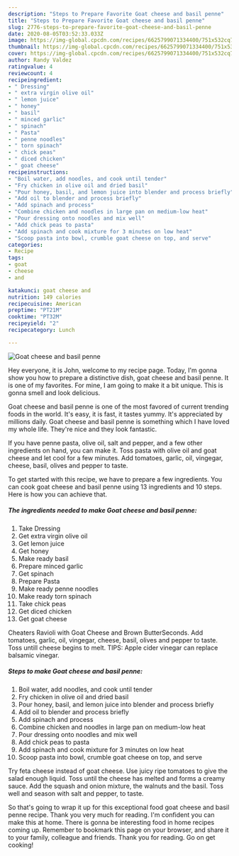 ```yaml
---
description: "Steps to Prepare Favorite Goat cheese and basil penne"
title: "Steps to Prepare Favorite Goat cheese and basil penne"
slug: 2776-steps-to-prepare-favorite-goat-cheese-and-basil-penne
date: 2020-08-05T03:52:33.033Z
image: https://img-global.cpcdn.com/recipes/6625799071334400/751x532cq70/goat-cheese-and-basil-penne-recipe-main-photo.jpg
thumbnail: https://img-global.cpcdn.com/recipes/6625799071334400/751x532cq70/goat-cheese-and-basil-penne-recipe-main-photo.jpg
cover: https://img-global.cpcdn.com/recipes/6625799071334400/751x532cq70/goat-cheese-and-basil-penne-recipe-main-photo.jpg
author: Randy Valdez
ratingvalue: 4
reviewcount: 4
recipeingredient:
- " Dressing"
- " extra virgin olive oil"
- " lemon juice"
- " honey"
- " basil"
- " minced garlic"
- " spinach"
- " Pasta"
- " penne noodles"
- " torn spinach"
- " chick peas"
- " diced chicken"
- " goat cheese"
recipeinstructions:
- "Boil water, add noodles, and cook until tender"
- "Fry chicken in olive oil and dried basil"
- "Pour honey, basil, and lemon juice into blender and process briefly"
- "Add oil to blender and process briefly"
- "Add spinach and process"
- "Combine chicken and noodles in large pan on medium-low heat"
- "Pour dressing onto noodles and mix well"
- "Add chick peas to pasta"
- "Add spinach and cook mixture for 3 minutes on low heat"
- "Scoop pasta into bowl, crumble goat cheese on top, and serve"
categories:
- Recipe
tags:
- goat
- cheese
- and

katakunci: goat cheese and 
nutrition: 149 calories
recipecuisine: American
preptime: "PT21M"
cooktime: "PT32M"
recipeyield: "2"
recipecategory: Lunch

---
```



![Goat cheese and basil penne](https://img-global.cpcdn.com/recipes/6625799071334400/751x532cq70/goat-cheese-and-basil-penne-recipe-main-photo.jpg)

Hey everyone, it is John, welcome to my recipe page. Today, I'm gonna show you how to prepare a distinctive dish, goat cheese and basil penne. It is one of my favorites. For mine, I am going to make it a bit unique. This is gonna smell and look delicious.

Goat cheese and basil penne is one of the most favored of current trending foods in the world. It's easy, it is fast, it tastes yummy. It's appreciated by millions daily. Goat cheese and basil penne is something which I have loved my whole life. They're nice and they look fantastic.

If you have penne pasta, olive oil, salt and pepper, and a few other ingredients on hand, you can make it. Toss pasta with olive oil and goat cheese and let cool for a few minutes. Add tomatoes, garlic, oil, vingegar, cheese, basil, olives and pepper to taste.


To get started with this recipe, we have to prepare a few ingredients. You can cook goat cheese and basil penne using 13 ingredients and 10 steps. Here is how you can achieve that.

<!--inarticleads1-->

##### The ingredients needed to make Goat cheese and basil penne:

1. Take  Dressing
1. Get  extra virgin olive oil
1. Get  lemon juice
1. Get  honey
1. Make ready  basil
1. Prepare  minced garlic
1. Get  spinach
1. Prepare  Pasta
1. Make ready  penne noodles
1. Make ready  torn spinach
1. Take  chick peas
1. Get  diced chicken
1. Get  goat cheese


Cheaters Ravioli with Goat Cheese and Brown ButterSeconds. Add tomatoes, garlic, oil, vingegar, cheese, basil, olives and pepper to taste. Toss untill cheese begins to melt. TIPS: Apple cider vinegar can replace balsamic vinegar. 

<!--inarticleads2-->

##### Steps to make Goat cheese and basil penne:

1. Boil water, add noodles, and cook until tender
1. Fry chicken in olive oil and dried basil
1. Pour honey, basil, and lemon juice into blender and process briefly
1. Add oil to blender and process briefly
1. Add spinach and process
1. Combine chicken and noodles in large pan on medium-low heat
1. Pour dressing onto noodles and mix well
1. Add chick peas to pasta
1. Add spinach and cook mixture for 3 minutes on low heat
1. Scoop pasta into bowl, crumble goat cheese on top, and serve


Try feta cheese instead of goat cheese. Use juicy ripe tomatoes to give the salad enough liquid. Toss until the cheese has melted and forms a creamy sauce. Add the squash and onion mixture, the walnuts and the basil. Toss well and season with salt and pepper, to taste. 

So that's going to wrap it up for this exceptional food goat cheese and basil penne recipe. Thank you very much for reading. I'm confident you can make this at home. There is gonna be interesting food in home recipes coming up. Remember to bookmark this page on your browser, and share it to your family, colleague and friends. Thank you for reading. Go on get cooking!

